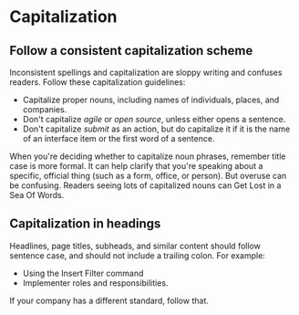 Capitalization
==============

Follow a consistent capitalization scheme
-----------------------------------------

Inconsistent spellings and capitalization are sloppy writing and confuses readers. 
Follow these capitalization guidelines:

*  Capitalize proper nouns, including names of individuals, places, and companies.
*  Don't capitalize *agile* or *open source*, unless either opens a sentence.
*  Don't capitalize *submit* as an action, but do capitalize it if it is the name of an interface item or the first word of a sentence.

When you're deciding whether to capitalize noun phrases, remember title case is more formal. 
It can help clarify that you're speaking about a specific, official thing (such as a
form, office, or person). But overuse can be confusing. Readers seeing lots of 
capitalized nouns can Get Lost in a Sea Of Words.

Capitalization in headings
--------

Headlines, page titles, subheads, and similar content should follow
sentence case, and should not include a trailing colon. For example:

-   Using the Insert Filter command
-   Implementer roles and responsibilities.

If your company has a different standard, follow that. 
